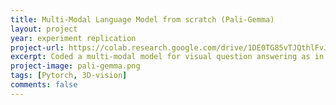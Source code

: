 ```yaml
---
title: Multi-Modal Language Model from scratch (Pali-Gemma)
layout: project 
year: experiment replication
project-url: https://colab.research.google.com/drive/1DE0TG85vTJQthlFvJ-B8Q0n3CxH2R0qD?usp=sharing
excerpt: Coded a multi-modal model for visual question answering as in this paper (https://arxiv.org/pdf/2407.07726). The authors used SigLIP vision encoder with the decoder-only based Gemma:2b model.
project-image: pali-gemma.png 
tags: [Pytorch, 3D-vision]
comments: false
---
```


